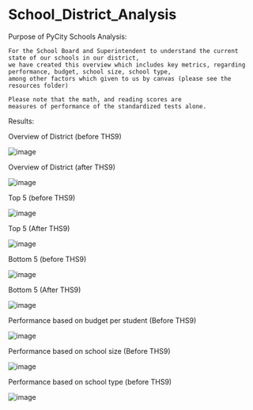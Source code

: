 # School_District_Analysis

Purpose of PyCity Schools Analysis:

	For the School Board and Superintendent to understand the current state of our schools in our district,
	we have created this overview which includes key metrics, regarding performance, budget, school size, school type,
	among other factors which given to us by canvas (please see the resources folder)
	
	Please note that the math, and reading scores are
	measures of performance of the standardized tests alone.
	
  
  Results:
  
  Overview of District (before THS9)
  
  ![image](https://user-images.githubusercontent.com/68198233/149638216-30539b70-2e73-45ad-8cb7-e3d40939c423.png)
  
  Overview of District (after THS9)
  
  ![image](https://user-images.githubusercontent.com/68198233/149638547-b374ba88-851b-4093-a2fc-67997676de3a.png)

  
  Top 5 (before THS9)
  
  ![image](https://user-images.githubusercontent.com/68198233/149638131-c401c043-4c8b-4193-bcc2-3a21889bb3fd.png)

   Top 5 (After THS9)
  
  ![image](https://user-images.githubusercontent.com/68198233/149638574-3c03d404-e966-4567-8d01-919d4052089d.png)

  
  Bottom 5 (before THS9)
  
  ![image](https://user-images.githubusercontent.com/68198233/149638105-c2a1329b-a0e2-4e42-a1c6-b4bcb8d22c6b.png)

  Bottom 5 (After THS9)
  
  ![image](https://user-images.githubusercontent.com/68198233/149638614-3b2be6fe-9a48-44d5-89df-132d792c8c57.png)

  
  Performance based on budget per student (Before THS9)
  
  ![image](https://user-images.githubusercontent.com/68198233/149637998-3a5f5a69-6b38-47b3-b4ae-046291b9dea6.png)

  
  Performance based on school size (Before THS9)
  
  ![image](https://user-images.githubusercontent.com/68198233/149637453-2ba71289-3e05-414b-8385-2cfcecc51419.png)

  
  Performance based on school type (before THS9)
  
 ![image](https://user-images.githubusercontent.com/68198233/149637394-74bebbd3-3221-48a7-a5a5-b2af50030d6e.png)
